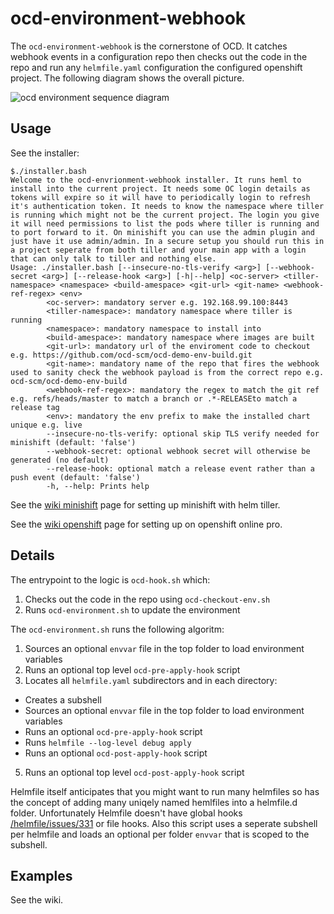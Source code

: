 # ocd-environment-webhook

The `ocd-environment-webhook` is the cornerstone of OCD. It catches webhook events in a configuration repo then checks out the code in the repo and run any `helmfile.yaml` configuration the configured openshift project. The following diagram shows the overall picture. 

![ocd environment sequence diagram](https://ocd-scm.github.io/ocd-meta/imgs/ocd-env-webhook-sequence-gitea.png)

## Usage

See the installer: 

```
$./installer.bash
Welcome to the ocd-envrionment-webhook installer. It runs heml to install into the current project. It needs some OC login details as tokens will expire so it will have to periodically login to refresh it's authentication token. It needs to know the namespace where tiller is running which might not be the current project. The login you give it will need permissions to list the pods where tiller is running and to port forward to it. On minishift you can use the admin plugin and just have it use admin/admin. In a secure setup you should run this in a project seperate from both tiller and your main app with a login that can only talk to tiller and nothing else.
Usage: ./installer.bash [--insecure-no-tls-verify <arg>] [--webhook-secret <arg>] [--release-hook <arg>] [-h|--help] <oc-server> <tiller-namespace> <namespace> <build-amespace> <git-url> <git-name> <webhook-ref-regex> <env>
        <oc-server>: mandatory server e.g. 192.168.99.100:8443
        <tiller-namespace>: mandatory namespace where tiller is running
        <namespace>: mandatory namespace to install into
        <build-amespace>: mandatory namespace where images are built
        <git-url>: mandatory url of the enviroment code to checkout e.g. https://github.com/ocd-scm/ocd-demo-env-build.git
        <git-name>: mandatory name of the repo that fires the webhook used to sanity check the webhook payload is from the correct repo e.g. ocd-scm/ocd-demo-env-build
        <webhook-ref-regex>: mandatory the regex to match the git ref e.g. refs/heads/master to match a branch or .*-RELEASEto match a release tag
        <env>: mandatory the env prefix to make the installed chart unique e.g. live
        --insecure-no-tls-verify: optional skip TLS verify needed for minishift (default: 'false')
        --webhook-secret: optional webhook secret will otherwise be generated (no default)
        --release-hook: optional match a release event rather than a push event (default: 'false')
        -h, --help: Prints help
```

See the [wiki minishift](https://github.com/ocd-scm/ocd-meta/wiki/Minishift) page for setting up minishift with helm tiller. 

See the [wiki openshift](https://github.com/ocd-scm/ocd-meta/wiki/OpenShift-Online-Pro-(openshift-dot-com)) page for setting up on openshift online pro. 

## Details

The entrypoint to the logic is `ocd-hook.sh` which:

 1. Checks out the code in the repo using `ocd-checkout-env.sh`
 1. Runs `ocd-environment.sh` to update the environment

The `ocd-environment.sh` runs the following algoritm: 

 1. Sources an optional `envvar` file in the top folder to load environment variables
 1. Runs an optional top level `ocd-pre-apply-hook` script
 1. Locates all `helmfile.yaml` subdirectors and in each directory:
   - Creates a subshell
   - Sources an optional `envvar` file in the top folder to load environment variables
   - Runs an optional `ocd-pre-apply-hook` script
   - Runs `helmfile --log-level debug apply `
   - Runs an optional `ocd-post-apply-hook` script
 5. Runs an optional top level `ocd-post-apply-hook` script

Helmfile itself anticipates that you might want to run many helmfiles so has the concept of adding many uniqely named hemlfiles into a helmfile.d folder. Unfortunately Helmfile doesn't have global hooks [/helmfile/issues/331](https://github.com/roboll/helmfile/issues/331) or file hooks. Also this script uses a seperate subshell per helmfile and loads an optional per folder `envvar` that is scoped to the subshell. 

## Examples

See the wiki. 


